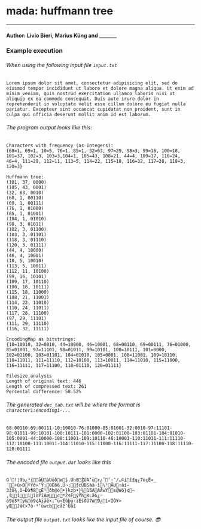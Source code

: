 mada: huffmann tree
=================
---

#### Author: Livio Bieri, Marius Küng and _______

### Example execution
###### When using the following input file `input.txt`

``` 
Lorem ipsum dolor sit amet, consectetur adipisicing elit, sed do eiusmod tempor incididunt ut labore et dolore magna aliqua. Ut enim ad minim veniam, quis nostrud exercitation ullamco laboris nisi ut aliquip ex ea commodo consequat. Duis aute irure dolor in reprehenderit in voluptate velit esse cillum dolore eu fugiat nulla pariatur. Excepteur sint occaecat cupidatat non proident, sunt in culpa qui officia deserunt mollit anim id est laborum.
```
###### The program output looks like this:
```
Characters with frequency (as Integers):
{68=1, 69=1, 10=5, 76=1, 85=1, 32=63, 97=29, 98=3, 99=16, 100=18, 101=37, 102=3, 103=3,104=1, 105=43, 108=21, 44=4, 109=17, 110=24, 46=4, 111=29, 112=11, 113=5, 114=22, 115=18, 116=32, 117=28, 118=3, 120=3}

Huffmann tree:
(101, 37, 0000) 
(105, 43, 0001) 
(32, 63, 0010) 
(68, 1, 00110) 
(69, 1, 00111) 
(76, 1, 01000) 
(85, 1, 01001) 
(104, 1, 01010) 
(98, 3, 01011) 
(102, 3, 01100) 
(103, 3, 01101) 
(118, 3, 01110) 
(120, 3, 01111) 
(44, 4, 10000) 
(46, 4, 10001) 
(10, 5, 10010) 
(113, 5, 10011) 
(112, 11, 10100) 
(99, 16, 10101) 
(109, 17, 10110) 
(100, 18, 10111) 
(115, 18, 11000) 
(108, 21, 11001) 
(114, 22, 11010) 
(110, 24, 11011) 
(117, 28, 11100) 
(97, 29, 11101) 
(111, 29, 11110) 
(116, 32, 11111) 

EncodingMap as bitstrings:
{10=10010, 32=0010, 44=10000, 46=10001, 68=00110, 69=00111, 76=01000, 85=01001, 97=11101, 98=01011, 99=10101, 100=10111, 101=0000, 102=01100, 103=01101, 104=01010, 105=0001, 108=11001, 109=10110, 110=11011, 111=11110, 112=10100, 113=10011, 114=11010, 115=11000, 116=11111, 117=11100, 118=01110, 120=01111}

Filesize analysis
Length of original text: 446
Length of compressed text: 261
Percental difference: 58.52%
```

###### The generated `dec_tab.txt` will be where the format is `character1:encoding1-...`
```
68:00110-69:00111-10:10010-76:01000-85:01001-32:0010-97:11101-98:01011-99:10101-100:10111-101:0000-102:01100-103:01101-104:01010-105:0001-44:10000-108:11001-109:10110-46:10001-110:11011-111:11110-112:10100-113:10011-114:11010-115:11000-116:11111-117:11100-118:11110-120:01111
```

###### The encoded file `output.dat` looks like this
```
G´!¦9b¿³íåÛàUöðøš.Üh8ŽÚA‘ür¿ˆ˜·¯/…©íî£q¿7òçË=_´+û>ÐºÝô»‘Ÿ;OÈ66.Ü¬;ƒcÛBSàà·ì\¹ÃU÷ãí—3žÚ¾,õ~Ðà¶8çË¹ðh@ò•}kzþ•}¼ùßÄÁÁwŸs@Wö}¢–‚šîììòŸïÀœc*ŽsËýŸh8LãG¿-ó9éSºÿ‰õ9¢Àïåê×¡^ü«Êûþü·íÊšðÜ7ø9¿ì«ÌÓ¥>	yŒJá€×7ò·³‘ùwcbcåž¯Úå£
```

###### The output file `output.txt` looks like the input file of course. 😎

